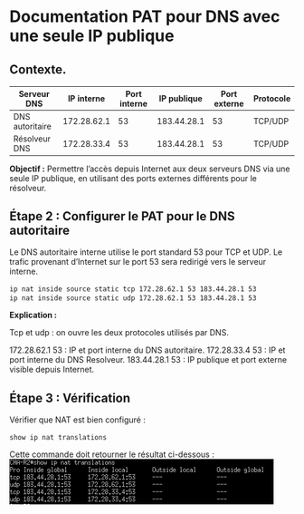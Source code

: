 # Documentation PAT pour DNS avec une seule IP publique

## Contexte.

| Serveur DNS                  | IP interne      | Port interne | IP publique      | Port externe | Protocole |
|-------------------------------|----------------|-------------|-----------------|--------------|-----------|
| DNS autoritaire               | 172.28.62.1    | 53          | 183.44.28.1     | 53           | TCP/UDP   |
| Résolveur DNS                 | 172.28.33.4    | 53          | 183.44.28.1     | 53         | TCP/UDP   |


**Objectif :** Permettre l’accès depuis Internet aux deux serveurs DNS via une seule IP publique, en utilisant des ports externes différents pour le résolveur.

## Étape 2 : Configurer le PAT pour le DNS autoritaire

Le DNS autoritaire interne utilise le port standard 53 pour TCP et UDP.
Le trafic provenant d’Internet sur le port 53 sera redirigé vers le serveur interne.

```
ip nat inside source static tcp 172.28.62.1 53 183.44.28.1 53
ip nat inside source static udp 172.28.62.1 53 183.44.28.1 53
```

**Explication :**

Tcp et udp : on ouvre les deux protocoles utilisés par DNS.

172.28.62.1 53 : IP et port interne du DNS autoritaire.
172.28.33.4 53 : IP et port interne du DNS Resolveur.
183.44.28.1 53 : IP publique et port externe visible depuis Internet.

## Étape 3 : Vérification

Vérifier que NAT est bien configuré :
```
show ip nat translations
```

Cette commande doit retourner le résultat ci-dessous : 
![Conf PAT](image.png)